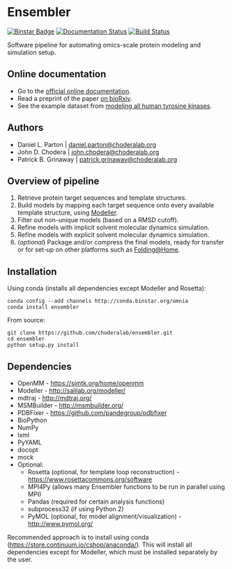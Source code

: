 Ensembler
=========

[![Binstar Badge](https://binstar.org/omnia/ensembler/badges/version.svg)](https://binstar.org/omnia/ensembler)
[![Documentation Status](https://readthedocs.org/projects/ensembler/badge/?version=latest)](http://ensembler.readthedocs.org/en/latest/)
[![Build Status](https://travis-ci.org/choderalab/ensembler.svg?branch=master)](https://travis-ci.org/choderalab/ensembler)

Software pipeline for automating omics-scale protein modeling and simulation setup.

Online documentation
--------------------
* Go to the [official online documentation](http://ensembler.readthedocs.org/).
* Read a preprint of the paper [on bioRxiv](http://dx.doi.org/10.1101/018036).
* See the example dataset from [modeling all human tyrosine kinases](http://datadryad.org/review?doi=doi:10.5061/dryad.7fg32).

Authors
-------

* Daniel L. Parton | daniel.parton@choderalab.org
* John D. Chodera | john.chodera@choderalab.org
* Patrick B. Grinaway | patrick.grinaway@choderalab.org

Overview of pipeline
--------------------

1. Retrieve protein target sequences and template structures.
2. Build models by mapping each target sequence onto every available template structure, using [Modeller](http://salilab.org/modeller/).
3. Filter out non-unique models (based on a RMSD cutoff).
4. Refine models with implicit solvent molecular dynamics simulation.
5. Refine models with explicit solvent molecular dynamics simulation.
6. (_optional_) Package and/or compress the final models, ready for transfer or for set-up on other platforms such as [Folding@Home](http://folding.stanford.edu/).

Installation
------------

Using conda (installs all dependencies except Modeller and Rosetta):

    conda config --add channels http://conda.binstar.org/omnia
    conda install ensembler

From source:

    git clone https://github.com/choderalab/ensembler.git
    cd ensembler
    python setup.py install

Dependencies
------------

* OpenMM - https://simtk.org/home/openmm
* Modeller - http://salilab.org/modeller/
* mdtraj - http://mdtraj.org/
* MSMBuilder - http://msmbuilder.org/
* PDBFixer - https://github.com/pandegroup/pdbfixer
* BioPython
* NumPy
* lxml
* PyYAML
* docopt
* mock
* Optional:
  * Rosetta (optional, for template loop reconstruction) - https://www.rosettacommons.org/software
  * MPI4Py (allows many Ensembler functions to be run in parallel using MPI)
  * Pandas (required for certain analysis functions)
  * subprocess32 (if using Python 2)
  * PyMOL (optional, for model alignment/visualization) - http://www.pymol.org/

Recommended approach is to install using conda (https://store.continuum.io/cshop/anaconda/). This will install all dependencies except for Modeller, which must be installed separately by the user.
